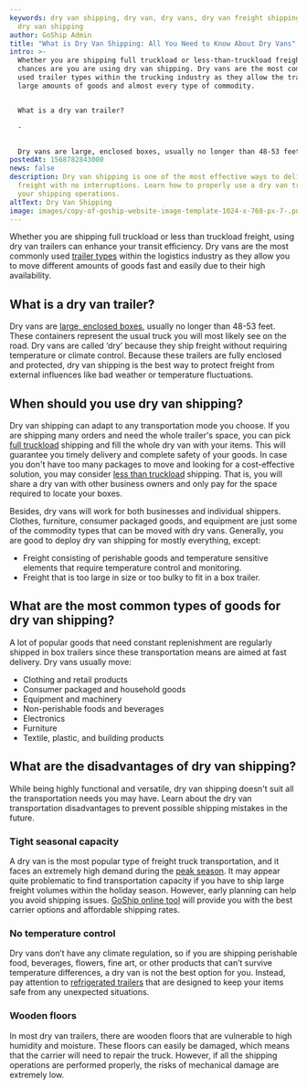```yaml
---
keywords: dry van shipping, dry van, dry vans, dry van freight shipping, what is
  dry van shipping
author: GoShip Admin
title: "What is Dry Van Shipping: All You Need to Know About Dry Vans"
intro: >-
  Whether you are shipping full truckload or less-than-truckload freight,
  chances are you are using dry van shipping. Dry vans are the most commonly
  used trailer types within the trucking industry as they allow the transport of
  large amounts of goods and almost every type of commodity. 


  What is a dry van trailer?

  -


  Dry vans are large, enclosed boxes, usually no longer than 48-53 feet. These containers represent the usual truck that you will most likely see on the road. Dry vans are called ‘dry’ because they
postedAt: 1568782843000
news: false
description: Dry van shipping is one of the most effective ways to deliver your
  freight with no interruptions. Learn how to properly use a dry van trailer in
  your shipping operations.
altText: Dry Van Shipping
image: images/copy-of-goship-website-image-template-1024-x-768-px-7-.png
---
```

Whether you are shipping full truckload or less than truckload freight, using dry van trailers can enhance your transit efficiency. Dry vans are the most commonly used [trailer types](https://www.goship.com/posts/what-are-the-types-of-trailers-in-truckload-shipping) within the logistics industry as they allow you to move different amounts of goods fast and easily due to their high availability.

## What is a dry van trailer?

Dry vans are [large, enclosed boxes](https://www.plslogistics.com/blog/dry-van-shipping-8-facts/), usually no longer than 48-53 feet. These containers represent the usual truck you will most likely see on the road. Dry vans are called ‘dry’ because they ship freight without requiring temperature or climate control. Because these trailers are fully enclosed and protected, dry van shipping is the best way to protect freight from external influences like bad weather or temperature fluctuations.

## When should you use dry van shipping?

Dry van shipping can adapt to any transportation mode you choose. If you are shipping many orders and need the whole trailer's space, you can pick [full truckload](https://www.goship.com/posts/when-should-you-switch-to-full-truckload-shipping) shipping and fill the whole dry van with your items. This will guarantee you timely delivery and complete safety of your goods. In case you don't have too many packages to move and looking for a cost-effective solution, you may consider [less than truckload](https://www.goship.com/posts/ltl-freight-shipping-for-beginners) shipping. That is, you will share a dry van with other business owners and only pay for the space required to locate your boxes.

Besides, dry vans will work for both businesses and individual shippers. Clothes, furniture, consumer packaged goods, and equipment are just some of the commodity types that can be moved with dry vans. Generally, you are good to deploy dry van shipping for mostly everything, except:

* Freight consisting of perishable goods and temperature sensitive elements that require temperature control and monitoring.
* Freight that is too large in size or too bulky to fit in a box trailer.

## What are the most common types of goods for dry van shipping?

A lot of popular goods that need constant replenishment are regularly shipped in box trailers since these transportation means are aimed at fast delivery. Dry vans usually move:

* Clothing and retail products
* Consumer packaged and household goods
* Equipment and machinery
* Non-perishable foods and beverages
* Electronics
* Furniture
* Textile, plastic, and building products

## What are the disadvantages of dry van shipping?

While being highly functional and versatile, dry van shipping doesn't suit all the transportation needs you may have. Learn about the dry van transportation disadvantages to prevent possible shipping mistakes in the future.

### Tight seasonal capacity

A dry van is the most popular type of freight truck transportation, and it faces an extremely high demand during the [peak season](https://www.goship.com/posts/preparing-for-peak-season-shipping). It may appear quite problematic to find transportation capacity if you have to ship large freight volumes within the holiday season. However, early planning can help you avoid shipping issues. [GoShip online tool](https://www.goship.com/) will provide you with the best carrier options and affordable shipping rates.

### No temperature control

Dry vans don’t have any climate regulation, so if you are shipping perishable food, beverages, flowers, fine art, or other products that can’t survive temperature differences, a dry van is not the best option for you. Instead, pay attention to [refrigerated trailers](https://www.goship.com/posts/what-is-refrigerated-shipping-and-how-does-it-work) that are designed to keep your items safe from any unexpected situations.

### Wooden floors

In most dry van trailers, there are wooden floors that are vulnerable to high humidity and moisture. These floors can easily be damaged, which means that the carrier will need to repair the truck. However, if all the shipping operations are performed properly, the risks of mechanical damage are extremely low.

[](https://www.goship.com/)